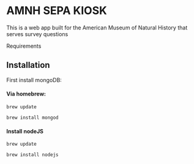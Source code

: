 # AMNH SEPA KIOSK

This is a web app built for the American Museum of Natural History that serves survey questions 

Requirements

## Installation

First install mongoDB:

#### Via homebrew:

`brew update`

`brew install mongod`

#### Install nodeJS

`brew update`

`brew install nodejs`